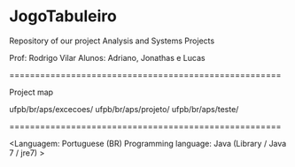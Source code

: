 JogoTabuleiro
=====================================================

Repository of our project Analysis and Systems Projects

Prof: Rodrigo Vilar
Alunos: Adriano, Jonathas e Lucas


=====================================================

Project map

ufpb/br/aps/excecoes/
ufpb/br/aps/projeto/
ufpb/br/aps/teste/
			
=====================================================

<Languagem: Portuguese (BR)
 Programming language: Java (Library / Java 7 / jre7) >